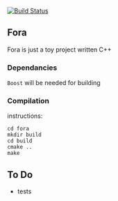 [![Build Status](https://travis-ci.com/fastforge/fora.svg?branch=master)](https://travis-ci.com/fastforge/fora)
## Fora

Fora is just a toy project written C++

### Dependancies

`Boost` will be needed for building

### Compilation
instructions:
```
cd fora
mkdir build
cd build
cmake ..
make
```
## To Do
- tests
